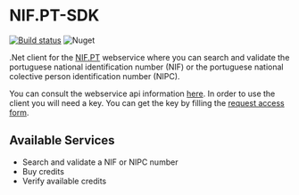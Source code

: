 # NIF.PT-SDK

[![Build status](https://ci.appveyor.com/api/projects/status/q45i21tsk53t160e?svg=true)](https://ci.appveyor.com/project/motoqueiro/nif-pt-sdk)
![Nuget](https://img.shields.io/nuget/v/NIF.PT.Client)

.Net client for the [NIF.PT](http://www.nif.pt/) webservice where you can search and validate the portuguese national identification number (NIF) or the portuguese national colective person identification number (NIPC).

You can consult the webservice api information [here](http://www.nif.pt/api/).
In order to use the client you will need a key. You can get the key by filling the [request access form](http://www.nif.pt/contactos/api/).

## Available Services

 - Search and validate a NIF or NIPC number
 - Buy credits
 - Verify available credits
